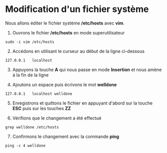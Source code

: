 # Modification d'un fichier système

Nous allons éditer le fichier système **/etc/hosts** avec **vim**.

1. Ouvrons le fichier **/etc/hosts** en mode superutilisateur

```
sudo -i vim /etc/hosts
```

2. Accédons en utilisant le curseur au début de la ligne ci-dessous

```
127.0.0.1	localhost
```

3. Appuyons la touche **A** qui nous passe en mode **Insertion** et nous amène à la fin de la ligne

4. Ajoutons un espace puis écrivons le mot **welldone**

```
127.0.0.1	localhost welldone
```

5. Enregistrons et quittons le fichier en appuyant d'abord sur la touche **ESC** puis sur les touches **ZZ**

6. Vérifions que le changement a été effectué

```
grep welldone /etc/hosts
```

7. Confirmons le changement avec la commande **ping**

```
ping -c 4 welldone
```